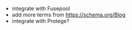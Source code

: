 

* integrate with Fusepool
* add more terms from https://schema.org/Blog
* integrate with Protege?
